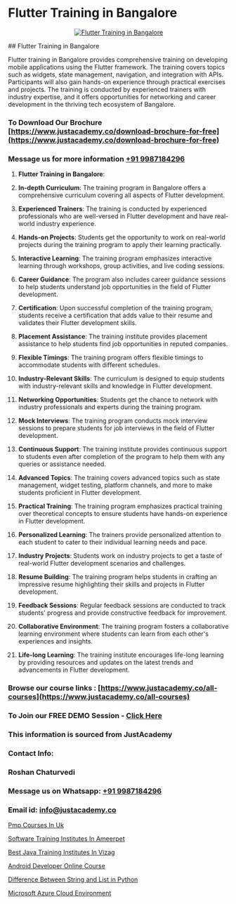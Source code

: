 # Flutter Training in Bangalore

<p align="center">
  <a href="https://justacademy.co/course-detail/flutter-training">
    <img src="https://justacademy.co/storage2/course_image/1676635965_course_image.webp" alt="Flutter Training in Bangalore">
  </a>
</p>
## Flutter Training in Bangalore

Flutter training in Bangalore provides comprehensive training on developing mobile applications using the Flutter framework. The training covers topics such as widgets, state management, navigation, and integration with APIs. Participants will also gain hands-on experience through practical exercises and projects. The training is conducted by experienced trainers with industry expertise, and it offers opportunities for networking and career development in the thriving tech ecosystem of Bangalore.
### To Download Our Brochure [https://www.justacademy.co/download-brochure-for-free](https://www.justacademy.co/download-brochure-for-free)
### Message us for more information [+91 9987184296](https://api.whatsapp.com/send?phone=919987184296)
1) **Flutter Training in Bangalore**:  

1) **In-depth Curriculum**: The training program in Bangalore offers a comprehensive curriculum covering all aspects of Flutter development. 

2) **Experienced Trainers**: The training is conducted by experienced professionals who are well-versed in Flutter development and have real-world industry experience. 

3) **Hands-on Projects**: Students get the opportunity to work on real-world projects during the training program to apply their learning practically. 

4) **Interactive Learning**: The training program emphasizes interactive learning through workshops, group activities, and live coding sessions. 

5) **Career Guidance**: The program also includes career guidance sessions to help students understand job opportunities in the field of Flutter development. 

6) **Certification**: Upon successful completion of the training program, students receive a certification that adds value to their resume and validates their Flutter development skills. 

7) **Placement Assistance**: The training institute provides placement assistance to help students find job opportunities in reputed companies. 

8) **Flexible Timings**: The training program offers flexible timings to accommodate students with different schedules. 

9) **Industry-Relevant Skills**: The curriculum is designed to equip students with industry-relevant skills and knowledge in Flutter development. 

10) **Networking Opportunities**: Students get the chance to network with industry professionals and experts during the training program. 

11) **Mock Interviews**: The training program conducts mock interview sessions to prepare students for job interviews in the field of Flutter development. 

12) **Continuous Support**: The training institute provides continuous support to students even after completion of the program to help them with any queries or assistance needed. 

13) **Advanced Topics**: The training covers advanced topics such as state management, widget testing, platform channels, and more to make students proficient in Flutter development. 

14) **Practical Training**: The training program emphasizes practical training over theoretical concepts to ensure students have hands-on experience in Flutter development. 

15) **Personalized Learning**: The trainers provide personalized attention to each student to cater to their individual learning needs and pace. 

16) **Industry Projects**: Students work on industry projects to get a taste of real-world Flutter development scenarios and challenges. 

17) **Resume Building**: The training program helps students in crafting an impressive resume highlighting their skills and projects in Flutter development. 

18) **Feedback Sessions**: Regular feedback sessions are conducted to track students' progress and provide constructive feedback for improvement. 

19) **Collaborative Environment**: The training program fosters a collaborative learning environment where students can learn from each other's experiences and insights. 

20) **Life-long Learning**: The training institute encourages life-long learning by providing resources and updates on the latest trends and advancements in Flutter development.

### Browse our course links : [https://www.justacademy.co/all-courses](https://www.justacademy.co/all-courses) 
### To Join our FREE DEMO Session - [Click Here](https://www.justacademy.co/register-for-course-demo)


### This information is sourced from JustAcademy
### Contact Info:
### Roshan Chaturvedi
### Message us on Whatsapp: [+91 9987184296](https://api.whatsapp.com/send?phone=919987184296)
### Email id: [info@justacademy.co](mailto:info@justacademy.co)
                
[Pmp Courses In Uk](https://www.linkedin.com/pulse/pmp-courses-uk-justacademy-chicago-gd9of?trackingId=JI0T8gDpEzo17tgsIj%2F%2BSA%3D%3D&lipi=urn%3Ali%3Apage%3Ad_flagship3_company_admin%3BPE%2BT5WipQcKTfk6GVPUI1w%3D%3D)

[Software Training Institutes In Ameerpet](https://www.linkedin.com/pulse/software-training-institutes-ameerpet-justacademy-mumbai-ymtrc?trackingId=maVaEVaOOAs7p%2FfrUPzHXg%3D%3D&lipi=urn%3Ali%3Apage%3Ad_flagship3_showcase_admin%3B%2Fp6Xeq9yQHuq%2BIOH7VpqxQ%3D%3D)

[Best Java Training Institutes In Vizag](https://medium.com/@roneet705/best-java-training-institutes-in-vizag-14aba429b6f9)

[Android Developer Online Course](https://medium.com/@ranepooja/android-developer-online-course-eae667d01843)

[Difference Between String and List in Python](https://justacademyin.github.io/justacademy/difference-between-string-and-list-in-python)

[Microsoft Azure Cloud Environment](https://justacademyin.github.io/justacademy/microsoft-azure-cloud-environment)

